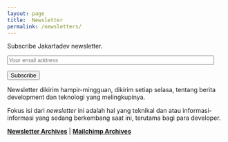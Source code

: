 ```yaml
---
layout: page
title:  Newsletter
permalink: /newsletters/
---
```


<section class="widget newsletter_subscribe">
      <form action="//jakartadev.us12.list-manage.com/subscribe/post?u=a34ff9df1ffbc50651c66d478&amp;id=d1f45e3af1"  method="post" id="mc-embedded-subscribe-form" name="mc-embedded-subscribe-form" class="validate" target="_blank" accept-charset="utf-8" id="subscribe-newsletter" novalidate>
          <p>Subscribe Jakartadev newsletter.</p>
          <p aria-hidden="true">
            <input type="text" name="b_a34ff9df1ffbc50651c66d478_d1f45e3af1" tabindex="-1" style="width: 95%; padding: 1px 2px" placeholder="Your email address" value="" id="subscribe-field">
          </p>
          <p>
            <input type="submit" id="mc-embedded-subscribe" value="Subscribe">
          </p>
      </form>
    </section>
    
<p>Newsletter dikirim hampir-mingguan, dikirim setiap selasa, tentang berita development dan teknologi yang melingkupinya.</p>
<p>Fokus isi dari <em>newsletter</em> ini adalah hal yang teknikal dan atau informasi-informasi yang sedang berkembang saat ini, terutama bagi para developer.</p>

<!-- <h4>Issue terakhir JakartaDEV <a href="{{ root_url }}{{ post.url }}">{{ post.title }} &rarr;</a> </h4> -->
<b><a href="/newsletter-archives">Newsletter Archives</a></b> | <b><a href="https://us12.campaign-archive.com/home/?u=a34ff9df1ffbc50651c66d478&id=d1f45e3af1">Mailchimp Archives</a></b>